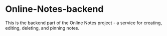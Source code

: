 # Online-Notes-backend
This is the backend part of the Online Notes project - a service for creating, editing, deleting, and pinning notes.  
